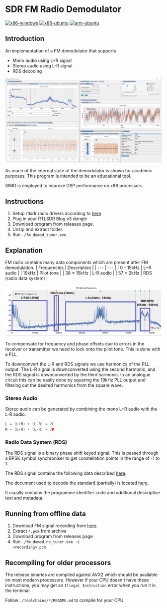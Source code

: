 # SDR FM Radio Demodulator
[![x86-windows](https://github.com/FiendChain/FM-Radio/actions/workflows/x86-windows.yml/badge.svg)](https://github.com/FiendChain/FM-Radio/actions/workflows/x86-windows.yml)
[![x86-ubuntu](https://github.com/FiendChain/FM-Radio/actions/workflows/x86-ubuntu.yml/badge.svg)](https://github.com/FiendChain/FM-Radio/actions/workflows/x86-ubuntu.yml)
[![arm-ubuntu](https://github.com/FiendChain/FM-Radio/actions/workflows/arm-ubuntu.yml/badge.svg)](https://github.com/FiendChain/FM-Radio/actions/workflows/arm-ubuntu.yml)

## Introduction
An implementation of a FM demodulator that supports
- Mono audio using L+R signal
- Stereo audio using L-R signal
- RDS decoding 

![Screenshot](docs/window_screenshot.png)

As much of the internal state of the demodulator is shown for academic purposes. This program is intended to be an educational tool. 

SIMD is employed to improve DSP performance on x86 processors. 

## Instructions
1. Setup rtlsdr radio drivers according to [here](https://www.rtl-sdr.com/rtl-sdr-quick-start-guide/)
2. Plug in your RTLSDR Blog v3 dongle
3. Download program from releases page.
4. Unzip and extract folder.
5. Run <code>./fm_demod_tuner.exe</code>

## Explanation
FM radio contains many data components which are present after FM demodulation.
| Frequencies | Description |
| --- | --- |
| 0 - 15kHz  | L+R audio |
| 19kHz      | Pilot tone |
| 38 ± 15kHz | L-R audio |
| 57 ± 2kHz  | RDS (radio data system) |

![FM Spectrum](docs/fm_spectrum.png)

To compensate for frequency and phase offsets due to errors in the receiver or transmitter we need to lock onto the pilot tone. This is done with a PLL.

To downconvert the L-R and RDS signals we use harmonics of the PLL output. The L-R signal is downconverted using the second harmonic, and the RDS signal is downconverted by the third harmonic. In an analogue circuit this can be easily done by squaring the 19kHz PLL output and filtering out the desired harmonics from the square wave.

### Stereo Audio
Stereo audio can be generated by combining the mono L+R audio with the L-R audio.
```c
L = (L+R) + (L-R) = 2L
R = (L+R) - (L-R) = 2R
```

### Radio Data System (RDS)
The RDS signal is a binary phase shift keyed signal. This is passed through a BPSK symbol synchroniser to get constellation points in the range of -1 to 1.

The RDS signal contains the following data described [here](https://en.wikipedia.org/wiki/Radio_Data_System).

The document used to decode the standard (partially) is located [here](docs/EN50067_RDS_Standard.pdf).

It usually contains the programme identifier code and additional descriptive text and metadata.

## Running from offline data
1. Download FM signal recording from [here](https://github.com/FiendChain/FM-Radio/releases/tag/sample_data).
2. Extract <code>*.pcm</code> from archive
3. Download program from releases page
4. Run <code>./fm_demod_no_tuner.exe -i \<recording\>.pcm</code>

## Recompiling for older processors
The release binaries are compiled against AVX2 which should be available on most modern processors. However if your CPU doesn't have these instructions, you may get an ```Illegal Instruction``` error when you run it in the terminal. 

Follow ```./toolchains/*/README.md``` to compile for your CPU.